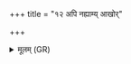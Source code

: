 +++
title = "१२ अपि नह्याम्य् आखोर्"

+++
<details><summary>मूलम् (GR)</summary>

अपि नह्याम्य् आखोर्  
मुञ्जेन मुखम् आस्यम् ।  
अनदं यथा चराद्  
अपैतुम् उर्वराभ्यः ॥
</details>